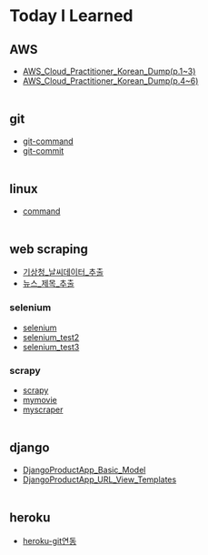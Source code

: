 # Today I Learned

## AWS
- [AWS_Cloud_Practitioner_Korean_Dump(p.1~3)](AWS/AWS_Cloud_Practitioner_Korean_Dump(p.1~3).md)
- [AWS_Cloud_Practitioner_Korean_Dump(p.4~6)](AWS/AWS_Cloud_Practitioner_Korean_Dump(p.4~6).md)
<br/><br/>


## git
- [git-command](git/git-command.md)
- [git-commit](git/git-commit.md)
<br/><br/>


## linux
- [command](linux/command.md)
<br/><br/>


## web scraping
- [기상청_날씨데이터_추출](https://github.com/mementohaeri/TIL/blob/master/web_scrapnig/기상청_날씨데이터_추출.ipynb)
- [뉴스_제목_추출](https://github.com/mementohaeri/TIL/blob/master/web_scrapnig/뉴스_제목_추출.ipynb)
### selenium
- [selenium](web_scrapnig/selenium/selenium.md)
- [selenium_test2](web_scrapnig/selenium/selenium_test2.py)
- [selenium_test3](web_scrapnig/selenium/selenium_test3.py)
### scrapy
- [scrapy](web_scrapnig/scrapy/scrapy.md)
- [mymovie](web_scrapnig/scrapy/mymovie)
- [myscraper](web_scrapnig/scrapy/myscraper)
  <br/><br/>


## django
- [DjangoProductApp_Basic_Model](django/DjangoProductApp_Basic_Model.md)
- [DjangoProductApp_URL_View_Templates](django/DjangoProductApp_URL_View_Templates.md)
<br/><br/>

## heroku
- [heroku-git연동](heroku/heroku-git연동.md)

<br/>

